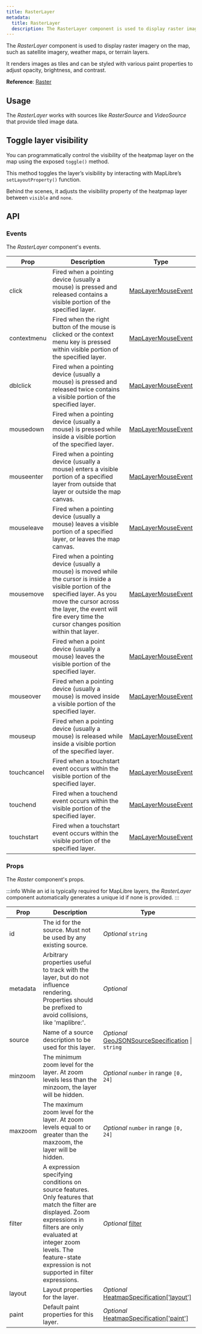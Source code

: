 ```yaml
---
title: RasterLayer
metadata:
  title: RasterLayer
  description: The RasterLayer component is used to display raster imagery on the map, such as satellite imagery, weather maps, or terrain layers.
---
```


The *RasterLayer* component is used to display raster imagery on the map, such as satellite imagery, weather maps, or terrain layers.

It renders images as tiles and can be styled with various paint properties to adjust opacity, brightness, and contrast.

**Reference**: [Raster](https://maplibre.org/maplibre-style-spec/layers/#raster)

## Usage

The *RasterLayer* works with sources like *RasterSource* and *VideoSource* that provide tiled image data.

<example id="layers/raster" />

## Toggle layer visibility

You can programmatically control the visibility of the heatpmap layer on the map using the exposed `toggle()` method.

This method toggles the layer’s visibility by interacting with MapLibre’s `setLayoutProperty()` function.

Behind the scenes, it adjusts the visibility property of the heatpmap layer between `visible` and `none`.

<example id="layers/raster-visibility" />

## API

### Events

The *RasterLayer* component's events.

| Prop  | Description                                                                                                                                | Type |
|-------|--------------------------------------------------------------------------------------------------------------------------------------------|------|
| click | Fired when a pointing device (usually a mouse) is pressed and released contains a visible portion of the specified layer. | [MapLayerMouseEvent](https://maplibre.org/maplibre-gl-js/docs/API/type-aliases/MapLayerMouseEvent/) |
| contextmenu | Fired when the right button of the mouse is clicked or the context menu key is pressed within visible portion of the specified layer. | [MapLayerMouseEvent](https://maplibre.org/maplibre-gl-js/docs/API/type-aliases/MapLayerMouseEvent/) |
| dblclick | Fired when a pointing device (usually a mouse) is pressed and released twice contains a visible portion of the specified layer. | [MapLayerMouseEvent](https://maplibre.org/maplibre-gl-js/docs/API/type-aliases/MapLayerMouseEvent/) |
| mousedown | Fired when a pointing device (usually a mouse) is pressed while inside a visible portion of the specified layer. | [MapLayerMouseEvent](https://maplibre.org/maplibre-gl-js/docs/API/type-aliases/MapLayerMouseEvent/) |
| mouseenter | Fired when a pointing device (usually a mouse) enters a visible portion of a specified layer from outside that layer or outside the map canvas. | [MapLayerMouseEvent](https://maplibre.org/maplibre-gl-js/docs/API/type-aliases/MapLayerMouseEvent/) |
| mouseleave | Fired when a pointing device (usually a mouse) leaves a visible portion of a specified layer, or leaves the map canvas. | [MapLayerMouseEvent](https://maplibre.org/maplibre-gl-js/docs/API/type-aliases/MapLayerMouseEvent/) |
| mousemove | Fired when a pointing device (usually a mouse) is moved while the cursor is inside a visible portion of the specified layer. As you move the cursor across the layer, the event will fire every time the cursor changes position within that layer. | [MapLayerMouseEvent](https://maplibre.org/maplibre-gl-js/docs/API/type-aliases/MapLayerMouseEvent/) |
| mouseout | Fired when a point device (usually a mouse) leaves the visible portion of the specified layer. | [MapLayerMouseEvent](https://maplibre.org/maplibre-gl-js/docs/API/type-aliases/MapLayerMouseEvent/) |
| mouseover | Fired when a pointing device (usually a mouse) is moved inside a visible portion of the specified layer. | [MapLayerMouseEvent](https://maplibre.org/maplibre-gl-js/docs/API/type-aliases/MapLayerMouseEvent/) |
| mouseup | Fired when a pointing device (usually a mouse) is released while inside a visible portion of the specified layer. | [MapLayerMouseEvent](https://maplibre.org/maplibre-gl-js/docs/API/type-aliases/MapLayerMouseEvent/) |
| touchcancel | Fired when a touchstart event occurs within the visible portion of the specified layer. | [MapLayerMouseEvent](https://maplibre.org/maplibre-gl-js/docs/API/type-aliases/MapLayerMouseEvent/) |
| touchend | Fired when a touchend event occurs within the visible portion of the specified layer. | [MapLayerMouseEvent](https://maplibre.org/maplibre-gl-js/docs/API/type-aliases/MapLayerMouseEvent/) |
| touchstart | Fired when a touchstart event occurs within the visible portion of the specified layer. | [MapLayerMouseEvent](https://maplibre.org/maplibre-gl-js/docs/API/type-aliases/MapLayerMouseEvent/) |

### Props

The *Raster* component's props.

:::info
While an id is typically required for MapLibre layers, the *RasterLayer* component automatically generates a unique id if none is provided.
:::

| Prop  | Description                                                                                                                                | Type |
|-------|--------------------------------------------------------------------------------------------------------------------------------------------|------|
| id    | The id for the source. Must not be used by any existing source.                                                                            | *Optional* `string` |
| metadata | Arbitrary properties useful to track with the layer, but do not influence rendering. Properties should be prefixed to avoid collisions, like 'maplibre:'. | *Optional* |
| source | Name of a source description to be used for this layer. | *Optional* [GeoJSONSourceSpecification](https://maplibre.org/maplibre-style-spec/sources/#geojson) \| `string` |
| minzoom | The minimum zoom level for the layer. At zoom levels less than the minzoom, the layer will be hidden. | *Optional* `number` in range `[0, 24]` |
| maxzoom | The maximum zoom level for the layer. At zoom levels equal to or greater than the maxzoom, the layer will be hidden. | *Optional* `number` in range `[0, 24]` |
| filter | A expression specifying conditions on source features. Only features that match the filter are displayed. Zoom expressions in filters are only evaluated at integer zoom levels. The feature-state expression is not supported in filter expressions. | *Optional* [filter](https://maplibre.org/maplibre-style-spec/expressions/) |
| layout | Layout properties for the layer. | *Optional* [HeatmapSpecification['layout']](https://maplibre.org/maplibre-style-spec/layers/#circle-sort-key) |
| paint | Default paint properties for this layer. | *Optional* [HeatmapSpecification['paint']](https://maplibre.org/maplibre-style-spec/layers/#circle-radius) |
